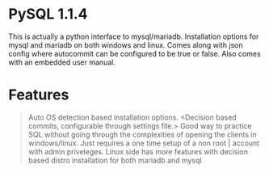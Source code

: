 # PySQL 1.1.4
This is actually a python interface to mysql/mariadb. Installation options for mysql and mariadb on both windows and linux. Comes along with json config where autocommit can be configured to be true or false. Also comes with an embedded user manual.

# Features
 >Auto OS detection based installation options.
 <Decision based commits, configurable through settings file.>
 >Good way to practice SQL without going through the complexities of opening the clients in windows/linux. Just requires a one time setup of a non root       |         account with admin priveleges.
 >Linux side has more features with decision based distro installation for both mariadb and mysql
 
